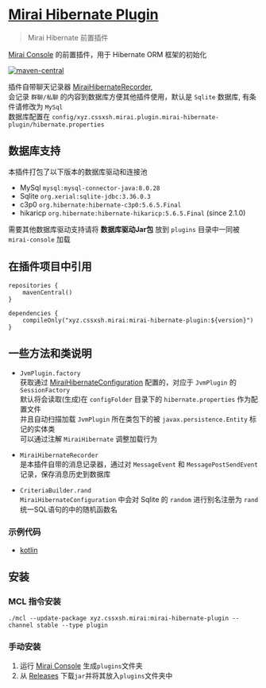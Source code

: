 # [Mirai Hibernate Plugin](https://github.com/cssxsh/mirai-hibernate-plugin)

> Mirai Hibernate 前置插件

[Mirai Console](https://github.com/mamoe/mirai-console) 的前置插件，用于 Hibernate ORM 框架的初始化

[![maven-central](https://img.shields.io/maven-central/v/xyz.cssxsh.mirai/mirai-hibernate-plugin)](https://search.maven.org/artifact/xyz.cssxsh.mirai/mirai-hibernate-plugin)

插件自带聊天记录器 [MiraiHibernateRecorder](src/main/kotlin/xyz/cssxsh/mirai/plugin/MiraiHibernateLoader.kt),  
会记录 `群聊/私聊` 的内容到数据库方便其他插件使用，默认是 `Sqlite` 数据库, 有条件请修改为 `MySql`  
数据库配置在 `config/xyz.cssxsh.mirai.plugin.mirai-hibernate-plugin/hibernate.properties`

## 数据库支持

本插件打包了以下版本的数据库驱动和连接池

* MySql `mysql:mysql-connector-java:8.0.28`
* Sqlite `org.xerial:sqlite-jdbc:3.36.0.3`
* c3p0 `org.hibernate:hibernate-c3p0:5.6.5.Final`
* hikaricp `org.hibernate:hibernate-hikaricp:5.6.5.Final` (since 2.1.0)

需要其他数据库驱动支持请将 **数据库驱动Jar包** 放到 `plugins` 目录中一同被 `mirai-console` 加载

## 在插件项目中引用

```
repositories {
    mavenCentral()
}

dependencies {
    compileOnly("xyz.cssxsh.mirai:mirai-hibernate-plugin:${version}")
}
```

## 一些方法和类说明

* `JvmPlugin.factory`  
  获取通过 [MiraiHibernateConfiguration](src/main/kotlin/xyz/cssxsh/mirai/plugin/MiraiHibernateConfiguration.kt)
  配置的，对应于 `JvmPlugin` 的 `SessionFactory`  
  默认将会读取(生成)在 `configFolder` 目录下的 `hibernate.properties` 作为配置文件  
  并且自动扫描加载 `JvmPlugin` 所在类包下的被 `javax.persistence.Entity` 标记的实体类  
  可以通过注解 `MiraiHibernate` 调整加载行为

* `MiraiHibernateRecorder`  
  是本插件自带的消息记录器，通过对 `MessageEvent` 和 `MessagePostSendEvent` 记录，保存消息历史到数据库

* `CriteriaBuilder.rand`  
  `MiraiHibernateConfiguration` 中会对 Sqlite 的 `random` 进行别名注册为 `rand` 统一SQL语句的中的随机函数名

### 示例代码

* [kotlin](src/test/kotlin/xyz/cssxsh/mirai/plugin/MiraiHibernatePluginTest.kt)

## 安装

### MCL 指令安装

`./mcl --update-package xyz.cssxsh.mirai:mirai-hibernate-plugin --channel stable --type plugin`

### 手动安装

1. 运行 [Mirai Console](https://github.com/mamoe/mirai-console) 生成`plugins`文件夹
1. 从 [Releases](https://github.com/cssxsh/mirai-hibernate-plugin/releases) 下载`jar`并将其放入`plugins`文件夹中